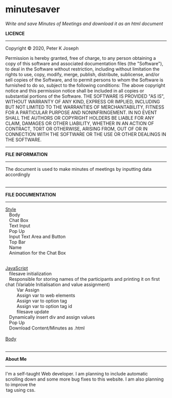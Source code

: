# minutesaver
<i>Write and save Minutes of Meetings and download it as an html document</i>


<b>LICENCE</b><hr>

Copyright © 2020, Peter K Joseph

Permission is hereby granted, free of charge, to any person obtaining a copy of this software and associated documentation files (the "Software"), to deal in the Software without restriction, including without limitation the rights to use, copy, modify, merge, publish, distribute, sublicense, and/or sell copies of the Software, and to permit persons to whom the Software is furnished to do so, subject to the following conditions:
The above copyright notice and this permission notice shall be included in all copies or substantial portions of the Software.
THE SOFTWARE IS PROVIDED "AS IS", WITHOUT WARRANTY OF ANY KIND, EXPRESS OR IMPLIED, INCLUDING BUT NOT LIMITED TO THE WARRANTIES OF MERCHANTABILITY, FITNESS FOR A PARTICULAR PURPOSE AND NONINFRINGEMENT. IN NO EVENT SHALL THE AUTHORS OR COPYRIGHT HOLDERS BE LIABLE FOR ANY CLAIM, DAMAGES OR OTHER LIABILITY, WHETHER IN AN ACTION OF CONTRACT, TORT OR OTHERWISE, ARISING FROM, OUT OF OR IN CONNECTION WITH THE SOFTWARE OR THE USE OR OTHER DEALINGS IN THE SOFTWARE.
<br><hr>
<b>FILE INFORMATION</b><hr>

The document is used to make minutes of meetings by inputting data accordingly
<br><br><hr>
<b>FILE DOCUMENTATION</b><hr>
<u>Style</u><br>
   &nbsp;&nbsp;&nbsp;Body<br>
   &nbsp;&nbsp;&nbsp;Chat Box<br> 
   &nbsp;&nbsp;&nbsp;Text Input<br>
   &nbsp;&nbsp;&nbsp;Pop Up<br>
   &nbsp;&nbsp;&nbsp;Input Text Area and Button<br>
   &nbsp;&nbsp;&nbsp;Top Bar<br>
   &nbsp;&nbsp;&nbsp;Name<br>
   &nbsp;&nbsp;&nbsp;Animation for the Chat Box<br><br>

<u>JavaScript</u><br>
   &nbsp;&nbsp;&nbsp;filesave initialization<br>
   &nbsp;&nbsp;&nbsp;Responsible for storing names of the participants and printing it on first chat (Variable Initialisation and value assignment)<br>
     &nbsp;&nbsp;&nbsp;&nbsp;&nbsp;&nbsp;&nbsp;&nbsp;&nbsp;Var Assign<br>
     &nbsp;&nbsp;&nbsp;&nbsp;&nbsp;&nbsp;&nbsp;&nbsp;&nbsp;Assign var to web elements<br>
     &nbsp;&nbsp;&nbsp;&nbsp;&nbsp;&nbsp;&nbsp;&nbsp;&nbsp;Assign var to option tag<br>
     &nbsp;&nbsp;&nbsp;&nbsp;&nbsp;&nbsp;&nbsp;&nbsp;&nbsp;Assign var to option tag id<br>
     &nbsp;&nbsp;&nbsp;&nbsp;&nbsp;&nbsp;&nbsp;&nbsp;&nbsp;filesave update<br>
   &nbsp;&nbsp;&nbsp;Dynamically insert div and assign values<br> 
   &nbsp;&nbsp;&nbsp;Pop Up<br>
   &nbsp;&nbsp;&nbsp;Download Content/Minutes as .html<br><br>
<u>Body</u><br>
<br><hr><b>About Me</b><hr>
I'm a self-taught Web developer. I am planning to include automatic scrolling down and some more bug fixes to this website. I am also planning to improve the <option> tag using css.
